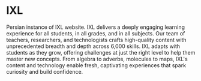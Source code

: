 # IXL
Persian instance of IXL website. IXL delivers a deeply engaging learning experience for all students, in all grades, and in all subjects. Our team of teachers, researchers, and technologists crafts high-quality content with unprecedented breadth and depth across 6,000 skills. IXL adapts with students as they grow, offering challenges at just the right level to help them master new concepts. From algebra to adverbs, molecules to maps, IXL's content and technology enable fresh, captivating experiences that spark curiosity and build confidence.
